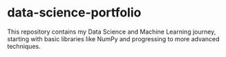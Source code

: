 # data-science-portfolio
This repository contains my Data Science and Machine Learning journey, starting with basic libraries like NumPy and progressing to more advanced techniques.
